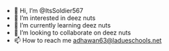 - 👋 Hi, I’m @ItsSoldier567
- 👀 I’m interested in deez nuts
- 🌱 I’m currently learning deez nuts
- 💞️ I’m looking to collaborate on deez nuts
- 📫 How to reach me adhawan63@ladueschools.net

<!---
ItsSoldier567/ItsSoldier567 is a ✨ special ✨ repository because its `README.md` (this file) appears on your GitHub profile.
You can click the Preview link to take a look at your changes.
--->
